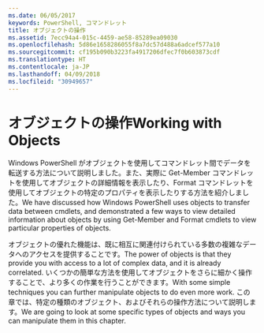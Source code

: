 ```yaml
---
ms.date: 06/05/2017
keywords: PowerShell, コマンドレット
title: オブジェクトの操作
ms.assetid: 7ecc94a4-015c-4459-ae58-85289ea09030
ms.openlocfilehash: 5d86e1658286055f8a7dc57d488a6adcef577a10
ms.sourcegitcommit: cf195b090b3223fa4917206dfec7f0b603873cdf
ms.translationtype: HT
ms.contentlocale: ja-JP
ms.lasthandoff: 04/09/2018
ms.locfileid: "30949657"
---
```

# <a name="working-with-objects"></a><span data-ttu-id="f21f7-103">オブジェクトの操作</span><span class="sxs-lookup"><span data-stu-id="f21f7-103">Working with Objects</span></span>

<span data-ttu-id="f21f7-104">Windows PowerShell がオブジェクトを使用してコマンドレット間でデータを転送する方法について説明しました。また、実際に Get-Member コマンドレットを使用してオブジェクトの詳細情報を表示したり、Format コマンドレットを使用してオブジェクトの特定のプロパティを表示したりする方法を紹介しました。</span><span class="sxs-lookup"><span data-stu-id="f21f7-104">We have discussed how Windows PowerShell uses objects to transfer data between cmdlets, and demonstrated a few ways to view detailed information about objects by using Get-Member and Format cmdlets to view particular properties of objects.</span></span>

<span data-ttu-id="f21f7-105">オブジェクトの優れた機能は、既に相互に関連付けられている多数の複雑なデータへのアクセスを提供することです。</span><span class="sxs-lookup"><span data-stu-id="f21f7-105">The power of objects is that they provide you with access to a lot of complex data, and it is already correlated.</span></span> <span data-ttu-id="f21f7-106">いくつかの簡単な方法を使用してオブジェクトをさらに細かく操作することで、より多くの作業を行うことができます。</span><span class="sxs-lookup"><span data-stu-id="f21f7-106">With some simple techniques you can further manipulate objects to do even more work.</span></span> <span data-ttu-id="f21f7-107">この章では、特定の種類のオブジェクト、およびそれらの操作方法について説明します。</span><span class="sxs-lookup"><span data-stu-id="f21f7-107">We are going to look at some specific types of objects and ways you can manipulate them in this chapter.</span></span>